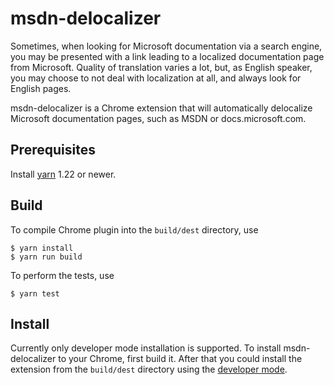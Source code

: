 msdn-delocalizer
================
Sometimes, when looking for Microsoft documentation via a search engine, you
may be presented with a link leading to a localized documentation page from
Microsoft. Quality of translation varies a lot, but, as English speaker, you
may choose to not deal with localization at all, and always look for English
pages.

msdn-delocalizer is a Chrome extension that will automatically delocalize
Microsoft documentation pages, such as MSDN or docs.microsoft.com.

Prerequisites
-------------
Install [yarn][] 1.22 or newer.

Build
-----
To compile Chrome plugin into the `build/dest` directory, use

```console
$ yarn install
$ yarn run build
```

To perform the tests, use

```console
$ yarn test
```

Install
-------
Currently only developer mode installation is supported. To install
msdn-delocalizer to your Chrome, first build it. After that you could install
the extension from the `build/dest` directory using the
[developer mode][chrome-dev-mode].

[chrome-dev-mode]: https://developer.chrome.com/extensions/getstarted#unpacked
[yarn]: https://classic.yarnpkg.com/
